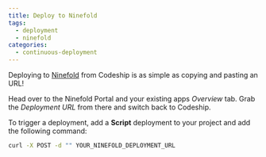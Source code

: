 ```yaml
---
title: Deploy to Ninefold
tags:
  - deployment
  - ninefold
categories:
  - continuous-deployment
---
```

Deploying to [Ninefold](https://ninefold.com/) from Codeship is as simple as copying and pasting an URL!

Head over to the Ninefold Portal and your existing apps _Overview_ tab. Grab the _Deployment URL_ from there and switch back to Codeship.

To trigger a deployment, add a **Script**  deployment to your project and add the following command:

```bash
curl -X POST -d "" YOUR_NINEFOLD_DEPLOYMENT_URL
```
